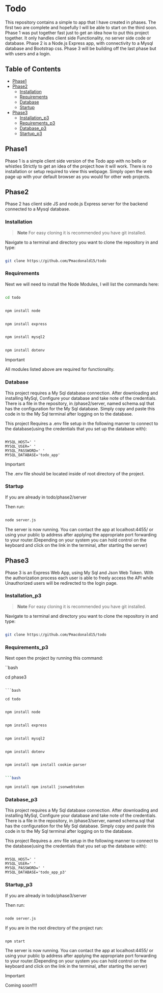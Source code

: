 # Todo

This repository contains a simple to app that I have created in phases. The first two are complete and hopefully I will be able to start on the third soon. Phase 1 was put together fast just to get an idea how to 
put this project together. It only handles client side Functionality, no server side code or database. Phase 2 is a Node.js Express app, with connectivity to a Mysql database and Bootstrap css. Phase 3 will be building 
off the last phase but with users and a login.  

## Table of Contents

- [Phase1](#phase1)
- [Phase2](#phase2)
    - [Installation](#Installation)
    - [Requirements](#Requirements)
    - [Database](#Database)
    - [Startup](#Startup)
- [Phase3](#phase3)
    - [Installation_p3](#Installation_p3)
    - [Requirements_p3](#Requirements_p3)
    - [Database_p3](#Database_p3)
    - [Startup_p3](#Startup_p3)

## Phase1

Phase 1 is a simple client side version of the Todo app with no bells or whistles Strictly to get an idea of the project how it will work. There is no installation or setup required to view this webpage. Simply open the web page up with your default browser as you would for other web projects.

## Phase2

Phase 2 has client side JS and node.js Express server for the backend connected to a Mysql database.

### Installation

> **Note**
> For easy cloning it is recommended you have git installed.

Navigate to a terminal and directory you want to clone the repository in and type:

 ```bash

git clone https://github.com/Pmacdonald15/todo

```

### Requirements

Next we will need to install the Node Modules, I will list the commands here:

```bash

cd todo

```

```bash

npm install node

```

```bash

npm install express

```

```bash

npm install mysql2

```

```bash

npm install dotenv

```

> [!IMPORTANT]
> All modules listed above are required for functionality.

### Database

This project requires a My Sql database connection. After downloading and installing MySql, Configure your database and take note of the credentials. There is a file in the repository, in /phase2/server, named schema.sql that has the configuration for the My Sql database. Simply copy and paste this code in to the My Sql terminal after logging on to the database.

This project Requires a .env file setup in the following manner to connect to the database(using the credentials that you set up the database with): 

 ```.env

MYSQL_HOST=' '
MYSQL_USER=' '
MYSQL_PASSWORD=' '
MYSQL_DATABASE='todo_app'

```

> [!IMPORTANT]
>The .env file should be located inside of root directory of the project.

### Startup

If you are already in todo/phase2/server

Then run:

```bash

node server.js

```

The server is now running. You can contact the app at localhost:4455/ or using your public Ip address after applying the appropriate port forwarding to your router.(Depending on your system you can hold control on the keyboard and click on the link in the terminal, after starting the server)

## Phase3

Phase 3 is an Express Web App, using My Sql and Json Web Token. With the authorization process each user is able to freely access the API while Unauthorized users will be redirected to the login page.

### Installation_p3

> **Note**
> For easy cloning it is recommended you have git installed.

Navigate to a terminal and directory you want to clone the repository in and type:

 ```bash

git clone https://github.com/Pmacdonald15/todo

```

### Requirements_p3

Next open the project by running this command:

``bash

cd phase3

```

```bash

cd todo

```

```bash

npm install node

```

```bash

npm install express

```

```bash

npm install mysql2

```

```bash

npm install dotenv

```

```bash

npm install npm install cookie-parser 


```bash

npm install npm install jsonwebtoken


```


### Database_p3

This project requires a My Sql database connection. After downloading and installing MySql, Configure your database and take note of the credentials. There is a file in the repository, in /phase3/server, named schema.sql that has the configuration for the My Sql database. Simply copy and paste this code in to the My Sql terminal after logging on to the database.

This project Requires a .env file setup in the following manner to connect to the database(using the credentials that you set up the database with): 

 ```.env

MYSQL_HOST=' '
MYSQL_USER=' '
MYSQL_PASSWORD=' '
MYSQL_DATABASE='todo_app_p3'

```
### Startup_p3

If you are already in todo/phase3/server

Then run:

```bash

node server.js

```

If you are in the root directory of the project run:

```bash

npm start

```

The server is now running. You can contact the app at localhost:4455/ or using your public Ip address after applying the appropriate port forwarding to your router.(Depending on your system you can hold control on the keyboard and click on the link in the terminal, after starting the server)




> [!IMPORTANT]
> Coming soon!!!! 

